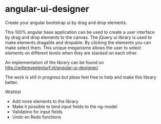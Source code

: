 angular-ui-designer
==================

Create your angular bootstrap ui by drag and drop elements.

This 100% angular base application can be used to create a user interface by drag and drop elements to the canvas. The jQuery ui library is used to make elements dragable and dropable. By clicking the elements you can make select them. This unique meganisme allows the user to select elements on different levels when they are stacked on each other.

An implementation of the library can be found on http://willemveelenturf.nl/angular-ui-designer/

The work is still in progress but pleas feel free to help and make this library better.


Wishlist
- Add more elements to the library
- Make it possible to bind input fields to the ng-model
- Validatino for input fields
- Undo en Redo functions